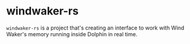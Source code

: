 # windwaker-rs

`windwaker-rs` is a project that's creating an interface to work with Wind Waker's memory running inside Dolphin in real time.
